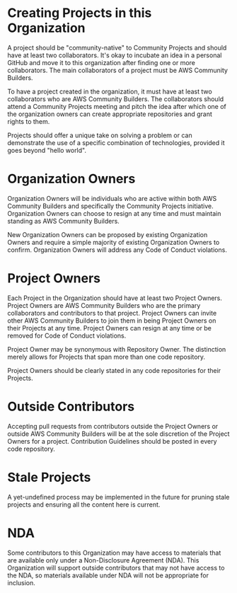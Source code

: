 # Creating Projects in this Organization

A project should be "community-native" to Community Projects and should have at least two collaborators. It's okay to incubate an idea in a personal GitHub and move it to this organization after finding one or more collaborators. The main collaborators of a project must be AWS Community Builders.

To have a project created in the organization, it must have at least two collaborators who are AWS Community Builders. The collaborators should attend a Community Projects meeting and pitch the idea after which one of the organization owners can create appropriate repositories and grant rights to them.

Projects should offer a unique take on solving a problem or can demonstrate the use of a specific combination of technologies, provided it goes beyond "hello world".

# Organization Owners

Organization Owners will be individuals who are active within both AWS Community Builders and specifically the Community Projects initiative. Organization Owners can choose to resign at any time and must maintain standing as AWS Community Builders.

New Organization Owners can be proposed by existing Organization Owners and require a simple majority of existing Organization Owners to confirm. Organization Owners will address any Code of Conduct violations.

# Project Owners

Each Project in the Organization should have at least two Project Owners. Project Owners are AWS Community Builders who are the primary collaborators and contributors to that project. Project Owners can invite other AWS Community Builders to join them in being Project Owners on their Projects at any time. Project Owners can resign at any time or be removed for Code of Conduct violations.

Project Owner may be synonymous with Repository Owner. The distinction merely allows for Projects that span more than one code repository.

Project Owners should be clearly stated in any code repositories for their Projects.

# Outside Contributors

Accepting pull requests from contributors outside the Project Owners or outside AWS Community Builders will be at the sole discretion of the Project Owners for a project. Contribution Guidelines should be posted in every code repository.

# Stale Projects

A yet-undefined process may be implemented in the future for pruning stale projects and ensuring all the content here is current.

# NDA

Some contributors to this Organization may have access to materials that are available only under a Non-Disclosure Agreement (NDA). This Organization will support outside contributors that may not have access to the NDA, so materials available under NDA will not be appropriate for inclusion.
